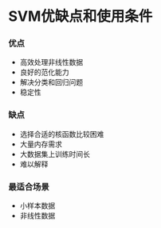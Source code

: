 # SVM优缺点和使用条件



### 优点

- 高效处理非线性数据
- 良好的范化能力
- 解决分类和回归问题
- 稳定性



### 缺点

- 选择合适的核函数比较困难
- 大量内存需求
- 大数据集上训练时间长
- 难以解释



### 最适合场景

- 小样本数据
- 非线性数据